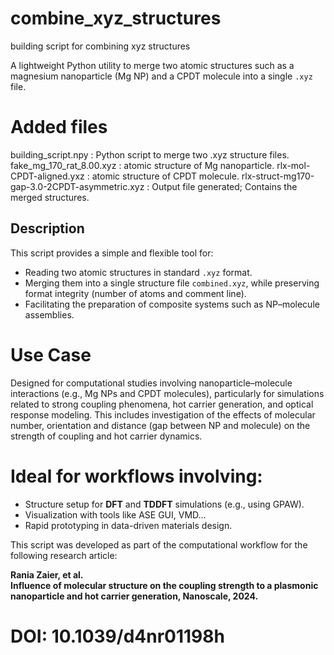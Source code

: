 # combine_xyz_structures
building script for combining xyz structures

A lightweight Python utility to merge two atomic structures such as a magnesium nanoparticle (Mg NP) and a CPDT molecule into a single `.xyz` file.

# Added files
building_script.npy : Python script to merge two .xyz structure files.
fake_mg_170_rat_8.00.xyz : 	atomic structure of Mg nanoparticle.
rlx-mol-CPDT-aligned.yxz : atomic structure of CPDT molecule.
rlx-struct-mg170-gap-3.0-2CPDT-asymmetric.xyz : Output file generated; Contains the merged structures.

## Description

This script provides a simple and flexible tool for:

- Reading two atomic structures in standard `.xyz` format.
- Merging them into a single structure file `combined.xyz`, while preserving format integrity (number of atoms and comment line).
- Facilitating the preparation of composite systems such as NP–molecule assemblies.

# Use Case

Designed for computational studies involving nanoparticle–molecule interactions (e.g., Mg NPs and CPDT molecules), particularly for simulations related to strong coupling phenomena, hot carrier generation, and optical response modeling. This includes investigation of the effects of molecular number, orientation and distance (gap between NP and molecule) on the strength of coupling and hot carrier dynamics.

# Ideal for workflows involving:

- Structure setup for **DFT** and **TDDFT** simulations (e.g., using GPAW).
- Visualization with tools like ASE GUI, VMD...
- Rapid prototyping in data-driven materials design.

This script was developed as part of the computational workflow for the following research article:

**Rania Zaier, et al.**  
**Influence of molecular structure on the coupling strength to a plasmonic nanoparticle and hot carrier generation, Nanoscale, 2024.**  
# DOI: 10.1039/d4nr01198h
